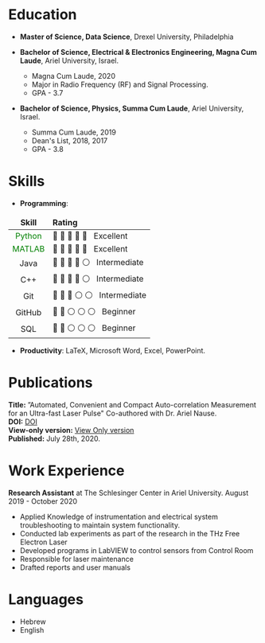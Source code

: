 <style>
table,td, th {
    border: none!important;
}
</style>

# Education
- **Master of Science, Data Science**, Drexel University, Philadelphia 

- **Bachelor of Science, Electrical & Electronics Engineering, Magna Cum Laude**, Ariel University, Israel. 
    - Magna Cum Laude, 2020
    - Major in Radio Frequency (RF) and Signal Processing.
    - GPA - 3.7
  
- **Bachelor of Science, Physics, Summa Cum Laude**, Ariel University, Israel.
    - Summa Cum Laude, 2019
    - Dean's List, 2018, 2017
    - GPA - 3.8 

# Skills
- **Programming**: 

Skill | Rating 
:--: | :-- 
<span style="color:green">Python</span>| 🔵 🔵 🔵 🔵 🔵 &nbsp; Excellent
<span style="color:green">MATLAB</span>| 🔵 🔵 🔵 🔵 🔵 &nbsp; Excellent
Java|🔵 🔵 🔵 🔵 ⚪ &nbsp; Intermediate
C++|🔵 🔵 🔵 🔵 ⚪ &nbsp; Intermediate
Git|🔵 🔵 🔵 ⚪ ⚪ &nbsp; Intermediate
GitHub|🔵 🔵 ⚪ ⚪ ⚪ &nbsp; Beginner
SQL|🔵 🔵 ⚪ ⚪ ⚪ &nbsp; Beginner

- **Productivity**: LaTeX, Microsoft Word, Excel, PowerPoint.
 
# Publications
**Title:** ”Automated, Convenient and Compact Auto-correlation Measurement for an Ultra-fast Laser Pulse" Co-authored with Dr. Ariel Nause. <br>
**DOI:** [DOI](https://doi.org/10.1134/S0020441220040028)<br>
**View-only version:** [View Only version](https://rdcu.be/b5Vhh)<br>
**Published:** July 28th, 2020.<br>
 
# Work Experience
**Research Assistant** at The Schlesinger Center in Ariel University.
August 2019 - October 2020
- Applied Knowledge of instrumentation and electrical system troubleshooting to maintain system functionality.
- Conducted lab experiments as part of the research in the THz Free Electron Laser
- Developed programs in LabVIEW to control sensors from Control Room
- Responsible for laser maintenance
- Drafted reports and user manuals
 
 # Languages
 - Hebrew
 - English
 
<!-- ## Welcome to GitHub Pages

You can use the [editor on GitHub](https://github.com/avivfaraj/cv/edit/gh-pages/index.md) to maintain and preview the content for your website in Markdown files.

Whenever you commit to this repository, GitHub Pages will run [Jekyll](https://jekyllrb.com/) to rebuild the pages in your site, from the content in your Markdown files.

### Markdown

Markdown is a lightweight and easy-to-use syntax for styling your writing. It includes conventions for

```markdown
Syntax highlighted code block

# Header 1
## Header 2
### Header 3

- Bulleted
- List

1. Numbered
2. List

**Bold** and _Italic_ and `Code` text

[Link](url) and ![Image](src)
```

For more details see [GitHub Flavored Markdown](https://guides.github.com/features/mastering-markdown/).

### Jekyll Themes

Your Pages site will use the layout and styles from the Jekyll theme you have selected in your [repository settings](https://github.com/avivfaraj/cv/settings/pages). The name of this theme is saved in the Jekyll `_config.yml` configuration file.

### Support or Contact

Having trouble with Pages? Check out our [documentation](https://docs.github.com/categories/github-pages-basics/) or [contact support](https://support.github.com/contact) and we’ll help you sort it out.
 -->
